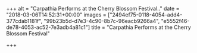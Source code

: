 +++
alt = "Carpathia Performs at the Cherry Blossom Festival.."
date = "2018-03-06T14:52:31+00:00"
images = ["2494ef75-0118-4054-add4-377cdab1181f", "99b23b5d-d7e3-4c90-8b7c-96eacb9266a4", "e5552f46-de78-4053-ac52-7e3adb4a81c1"]
title = "Carpathia Performs at the Cherry Blossom Festival"

+++
